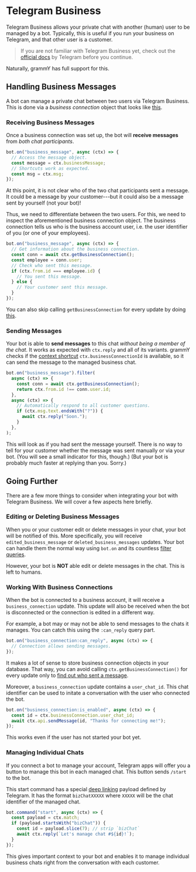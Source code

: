 # Telegram Business

Telegram Business allows your private chat with another (human) user to be managed by a bot.
Typically, this is useful if you run your business on Telegram, and that other user is a customer.

> If you are not familiar with Telegram Business yet, check out the [official docs](https://core.telegram.org/bots#manage-your-business) by Telegram before you continue.

Naturally, grammY has full support for this.

## Handling Business Messages

A bot can manage a private chat between two users via Telegram Business.
This is done via a _business connection_ object that looks like [this](/ref/types/businessconnection).

### Receiving Business Messages

Once a business connection was set up, the bot will **receive messages** from _both chat participants_.

```ts
bot.on("business_message", async (ctx) => {
  // Access the message object.
  const message = ctx.businessMessage;
  // Shortcuts work as expected.
  const msg = ctx.msg;
});
```

At this point, it is not clear who of the two chat participants sent a message.
It could be a message by your customer---but it could also be a message sent by yourself (not your bot)!

Thus, we need to differentiate between the two users.
For this, we need to inspect the aforementioned business connection object.
The business connection tells us who is the business account user, i.e. the user identifier of you (or one of your employees).

```ts
bot.on("business_message", async (ctx) => {
  // Get information about the business connection.
  const conn = await ctx.getBusinessConnection();
  const employee = conn.user;
  // Check who sent this message.
  if (ctx.from.id === employee.id) {
    // You sent this message.
  } else {
    // Your customer sent this message.
  }
});
```

You can also skip calling `getBusinessConnection` for every update by doing [this](#working-with-business-connections).

### Sending Messages

Your bot is able to **send messages** to this chat _without being a member of the chat_.
It works as expected with `ctx.reply` and all of its variants.
grammY checks if the [context shortcut](../guide/context#shortcuts) `ctx.businessConnectionId` is available, so it can send the message to the managed business chat.

```ts
bot.on("business_message").filter(
  async (ctx) => {
    const conn = await ctx.getBusinessConnection();
    return ctx.from.id !== conn.user.id;
  },
  async (ctx) => {
    // Automatically respond to all customer questions.
    if (ctx.msg.text.endsWith("?")) {
      await ctx.reply("Soon.");
    }
  },
);
```

This will look as if you had sent the message yourself.
There is no way to tell for your customer whether the message was sent manually or via your bot.
(You will see a small indicator for this, though.)
(But your bot is probably much faster at replying than you.
Sorry.)

## Going Further

There are a few more things to consider when integrating your bot with Telegram Business.
We will cover a few aspects here briefly.

### Editing or Deleting Business Messages

When you or your customer edit or delete messages in your chat, your bot will be notified of this.
More specifically, you will receive `edited_business_message` or `deleted_business_messages` updates.
Your bot can handle them the normal way using `bot.on` and its countless [filter queries](../guide/filter-queries).

However, your bot is **NOT** able edit or delete messages in the chat.
This is left to humans.

### Working With Business Connections

When the bot is connected to a business account, it will receive a `business_connection` update.
This update will also be received when the bot is disconnected or the connection is edited in a different way.

For example, a bot may or may not be able to send messages to the chats it manages.
You can catch this using the `:can_reply` query part.

```ts
bot.on("business_connection:can_reply", async (ctx) => {
  // Connection allows sending messages.
});
```

It makes a lot of sense to store business connection objects in your database.
That way, you can avoid calling `ctx.getBusinessConnection()` for every update only to [find out who sent a message](#receiving-business-messages).

Moreover, a `business_connection` update contains a `user_chat_id`.
This chat identifier can be used to initate a conversation with the user who connected the bot.

```ts
bot.on("business_connection:is_enabled", async (ctx) => {
  const id = ctx.businessConnection.user_chat_id;
  await ctx.api.sendMessage(id, "Thanks for connecting me!");
});
```

This works even if the user has not started your bot yet.

### Managing Individual Chats

If you connect a bot to manage your account, Telegram apps will offer you a button to manage this bot in each managed chat.
This button sends `/start` to the bot.

This start command has a special [deep linking](../guide/commands#deep-linking-support) payload defined by Telegram.
It has the format `bizChatXXXXX` where `XXXXX` will be the chat identifier of the managed chat.

```ts
bot.command("start", async (ctx) => {
  const payload = ctx.match;
  if (payload.startsWith("bizChat")) {
    const id = payload.slice(7); // strip `bizChat`
    await ctx.reply(`Let's manage chat #${id}!`);
  }
});
```

This gives important context to your bot and enables it to manage individual business chats right from the conversation with each customer.
